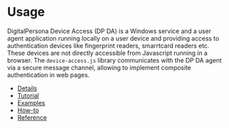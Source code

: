 # Usage

DigitalPersona Device Access (DP DA) is a Windows service and a user agent application running 
locally on a user device and providing access to authentication devices like fingerprint readers,
smarrtcard readers etc. These devices are not directly accessible from Javascript running in a browser.
The `device-access.js` library communicates with the DP DA agent via a secure message channel,
allowing to implement composite authentication in web pages.

* [Details](details.md)
* [Tutorial](tutorial.md)
* [Examples](examples.md)
* [How-to](how-to.md)
* [Reference](reference.md)
